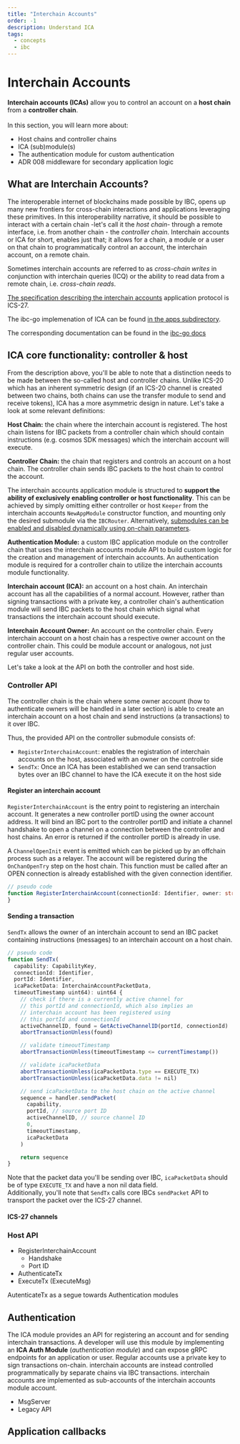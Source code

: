 ```yaml
---
title: "Interchain Accounts"
order: -1
description: Understand ICA
tags: 
  - concepts
  - ibc
---
```


# Interchain Accounts

<HighlightBox type="learning">

**Interchain accounts (ICAs)** allow you to control an account on a **host chain** from a **controller chain**.
<br/><br/>
In this section, you will learn more about:

* Host chains and controller chains
* ICA (sub)module(s)
* The authentication module for custom authentication
* ADR 008 middleware for secondary application logic

</HighlightBox>

## What are Interchain Accounts?

The interoperable internet of blockchains made possible by IBC, opens up many new frontiers for cross-chain interactions and applications leveraging these primitives. In this interoperability narrative, it should be possible to interact with a certain chain -let's call it the _host chain_- through a remote interface, i.e. from another chain - the _controller chain_. Interchain accounts or ICA for short, enables just that; it allows for a chain, a module or a user on that chain to programmatically control an account, the interchain account, on a remote chain.

Sometimes interchain accounts are referred to as _cross-chain writes_ in conjunction with interchain queries (ICQ) or the ability to read data from a remote chain, i.e. _cross-chain reads_.

[The specification describing the interchain accounts](https://github.com/cosmos/ibc/tree/main/spec/app/ics-027-interchain-accounts) application protocol is ICS-27.

<HighlightBox type="docs">

The ibc-go implemenation of ICA can be found [in the apps subdirectory](https://github.com/cosmos/ibc-go/tree/main/modules/apps/27-interchain-accounts).

The corresponding documentation can be found in the [ibc-go docs](https://ibc.cosmos.network/main/apps/interchain-accounts/overview.html)

</HighlightBox>

## ICA core functionality: controller & host

From the description above, you'll be able to note that a distinction needs to be made between the so-called host and controller chains. Unlike ICS-20 which has an inherent symmetric design (if an ICS-20 channel is created between two chains, both chains can use the transfer module to send and receive tokens), ICA has a more asymmetric design in nature. Let's take a look at some relevant definitions:

**Host Chain:** the chain where the interchain account is registered. The host chain listens for IBC packets from a controller chain which should contain instructions (e.g. cosmos SDK messages) which the interchain account will execute.

**Controller Chain:** the chain that registers and controls an account on a host chain. The controller chain sends IBC packets to the host chain to control the account.

<HighlightBox type="info">

The interchain accounts application module is structured to **support the ability of exclusively enabling controller or host functionality**. This can be achieved by simply omitting either controller or host `Keeper` from the interchain accounts `NewAppModule` constructor function, and mounting only the desired submodule via the `IBCRouter`. Alternatively, [submodules can be enabled and disabled dynamically using on-chain parameters](https://ibc.cosmos.network/main/apps/interchain-accounts/parameters.html).

</HighlightBox>

**Authentication Module:** a custom IBC application module on the controller chain that uses the interchain accounts module API to build custom logic for the creation and management of interchain accounts. An authentication module is required for a controller chain to utilize the interchain accounts module functionality.

**Interchain account (ICA):** an account on a host chain. An interchain account has all the capabilities of a normal account. However, rather than signing transactions with a private key, a controller chain's authentication module will send IBC packets to the host chain which signal what transactions the interchain account should execute.

**Interchain Account Owner:** An account on the controller chain. Every interchain account on a host chain has a respective owner account on the controller chain. This could be module account or analogous, not just regular user accounts.

Let's take a look at the API on both the controller and host side.

### Controller API

The controller chain is the chain where some owner account (how to authenticate owners will be handled in a later section) is able to create an interchain account on a host chain and send instructions (a transactions) to it over IBC.

Thus, the provided API on the controller submodule consists of:

* `RegisterInterchainAccount`: enables the registration of interchain accounts on the host, associated with an owner on the controller side
* `SendTx`: Once an ICA has been established we can send transaction bytes over an IBC channel to have the ICA execute it on the host side

#### Register an interchain account

`RegisterInterchainAccount` is the entry point to registering an interchain account. It generates a new controller portID using the owner account address. It will bind an IBC port to the controller portID and initiate a channel handshake to open a channel on a connection between the controller and host chains. An error is returned if the controller portID is already in use. 

A `ChannelOpenInit` event is emitted which can be picked up by an offchain process such as a relayer. The account will be registered during the `OnChanOpenTry` step on the host chain. This function must be called after an OPEN connection is already established with the given connection identifier. 

``` typescript
// pseudo code
function RegisterInterchainAccount(connectionId: Identifier, owner: string, version: string) returns (error) {
}
```

#### Sending a transaction

`SendTx` allows the owner of an interchain account to send an IBC packet containing instructions (messages) to an interchain account on a host chain.

```typescript
// pseudo code
function SendTx(
  capability: CapabilityKey, 
  connectionId: Identifier,
  portId: Identifier, 
  icaPacketData: InterchainAccountPacketData, 
  timeoutTimestamp uint64): uint64 {
    // check if there is a currently active channel for
    // this portId and connectionId, which also implies an 
    // interchain account has been registered using 
    // this portId and connectionId
    activeChannelID, found = GetActiveChannelID(portId, connectionId)
    abortTransactionUnless(found)

    // validate timeoutTimestamp
    abortTransactionUnless(timeoutTimestamp <= currentTimestamp())

    // validate icaPacketData
    abortTransactionUnless(icaPacketData.type == EXECUTE_TX)
    abortTransactionUnless(icaPacketData.data != nil)

    // send icaPacketData to the host chain on the active channel
    sequence = handler.sendPacket(
      capability,
      portId, // source port ID
      activeChannelID, // source channel ID 
      0,
      timeoutTimestamp,
      icaPacketData
    )

    return sequence
}
```

<HighlightBox type="note">

Note that the packet data you'll be sending over IBC, `icaPacketData` should be of type `EXECUTE_TX` and have a non nil data field.
<br>
Additionally, you'll note that `SendTx` calls core IBCs `sendPacket` API to transport the packet over the ICS-27 channel.

</HighlightBox>

#### ICS-27 channels



### Host API

* RegisterInterchainAccount
    * Handshake
    * Port ID
* AuthenticateTx
* ExecuteTx (ExecuteMsg)

AutenticateTx as a segue towards Authentication modules

## Authentication

The ICA module provides an API for registering an account and for sending interchain transactions. A developer will use this module by implementing an **ICA Auth Module** (_authentication module_) and can expose gRPC endpoints for an application or user. Regular accounts use a private key to sign transactions on-chain. interchain accounts are instead controlled programmatically by separate chains via IBC transactions. interchain accounts are implemented as sub-accounts of the interchain accounts module account.

* MsgServer
* Legacy API

## Application callbacks





